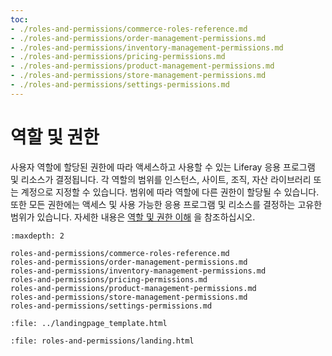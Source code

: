 ```yaml
---
toc:
- ./roles-and-permissions/commerce-roles-reference.md
- ./roles-and-permissions/order-management-permissions.md
- ./roles-and-permissions/inventory-management-permissions.md
- ./roles-and-permissions/pricing-permissions.md
- ./roles-and-permissions/product-management-permissions.md
- ./roles-and-permissions/store-management-permissions.md
- ./roles-and-permissions/settings-permissions.md
---
```

# 역할 및 권한

사용자 역할에 할당된 권한에 따라 액세스하고 사용할 수 있는 Liferay 응용 프로그램 및 리소스가 결정됩니다. 각 역할의 범위를 인스턴스, 사이트, 조직, 자산 라이브러리 또는 계정으로 지정할 수 있습니다. 범위에 따라 역할에 다른 권한이 할당될 수 있습니다. 또한 모든 권한에는 액세스 및 사용 가능한 응용 프로그램 및 리소스를 결정하는 고유한 범위가 있습니다. 자세한 내용은 [역할 및 권한 이해](https://learn.liferay.com/dxp/latest/en/users-and-permissions/roles-and-permissions/understanding-roles-and-permissions.html) 을 참조하십시오.

```{toctree}
:maxdepth: 2

roles-and-permissions/commerce-roles-reference.md
roles-and-permissions/order-management-permissions.md
roles-and-permissions/inventory-management-permissions.md
roles-and-permissions/pricing-permissions.md
roles-and-permissions/product-management-permissions.md
roles-and-permissions/store-management-permissions.md
roles-and-permissions/settings-permissions.md
```

```{raw} html
:file: ../landingpage_template.html
```

```{raw} html
:file: roles-and-permissions/landing.html
```
